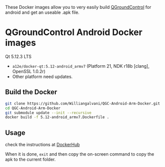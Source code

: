 These Docker images allow you to very easily build [QGroundControl](https://github.com/mavlink/qgroundcontrol) for android and get an useable .apk file.

QGroundControl Android Docker images
==========================

Qt 5.12.3 LTS
* `a12e/docker-qt:5.12-android_armv7` (Platform 21, NDK r18b [clang], OpenSSL 1.0.2r)
* Other platform need updates.

Build the Docker
---------------
```sh
git clone https://github.com/Williangalvani/QGC-Android-Arm-Docker.git
cd QGC-Android-Arm-Docker
git submodule update --init --recursive
docker build -f 5.12-android_armv7.Dockerfile .
```

Usage
----------
check the instructions at [DockerHub](https://hub.docker.com/r/williangalvani/qgc-android-build)


When it is done, `exit` and then copy the on-screen command to copy the apk to the current folder.
